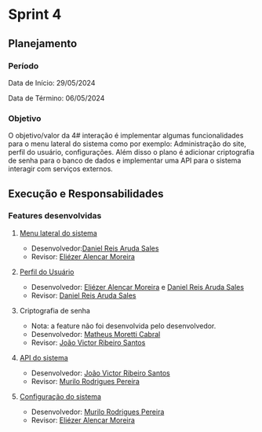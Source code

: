 # Sprint 4

## Planejamento

### Período
Data de Início: 29/05/2024

Data de Término: 06/05/2024

### Objetivo
O objetivo/valor da 4# interação é implementar algumas funcionalidades para o menu lateral do sistema como por exemplo: Administração do site, perfil do usuário, configurações. Além disso o plano é adicionar criptografia de senha para o banco de dados e implementar uma API para o sistema interagir com serviços externos.

## Execução e Responsabilidades

### Features desenvolvidas

1. [Menu lateral do sistema](https://github.com/murilortu/BarberBooker/commit/8bc66939c26b5d009dba643098e35861cb02010c)
   - Desenvolvedor:[Daniel Reis Aruda Sales](https://github.com/Danielpyreis)
   - Revisor: [Eliézer Alencar Moreira](https://github.com/Liezy)
   
2. [Perfil do Usuário](https://github.com/murilortu/BarberBooker/commit/d6d9b696e0ab46a7429a29d7ce39709a15a613a2)
   - Desenvolvedor: [Eliézer Alencar Moreira](https://github.com/Liezy) e [Daniel Reis Aruda Sales](https://github.com/Danielpyreis)
   - Revisor: [Daniel Reis Aruda Sales](https://github.com/Danielpyreis)

3. Criptografia de senha
   - Nota: a feature não foi desenvolvida pelo desenvolvedor.
   - Desenvolvedor: [Matheus Moretti Cabral](https://github.com/MMorettiC)
   - Revisor: [João Victor Ribeiro Santos](https://github.com/Carecovisk)

4. [API do sistema](https://github.com/murilortu/BarberBooker/commit/d6d9b696e0ab46a7429a29d7ce39709a15a613a2)
   - Desenvolvedor: [João Victor Ribeiro Santos](https://github.com/Carecovisk)
   - Revisor: [Murilo Rodrigues Pereira](https://github.com/murilortu/BarberBooker)

5. [Configuração do sistema](https://github.com/murilortu/BarberBooker/commit/cf0b120766e9b1d80f4daf481fda8e4d07d8ea1b)
   - Desenvolvedor: [Murilo Rodrigues Pereira](https://github.com/murilortu/BarberBooker)
   - Revisor: [Eliézer Alencar Moreira](https://github.com/Liezy)